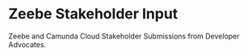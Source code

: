 # Zeebe Stakeholder Input

Zeebe and Camunda Cloud Stakeholder Submissions from Developer Advocates.

